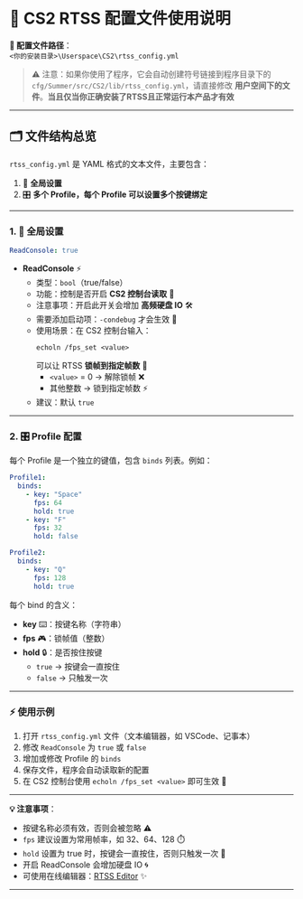  # 🌌 CS2 RTSS 配置文件使用说明
 
 **📂 配置文件路径**：  
 `<你的安装目录>\Userspace\CS2\rtss_config.yml`
 
 > ⚠️ 注意：如果你使用了程序，它会自动创建符号链接到程序目录下的 `cfg/Summer/src/CS2/lib/rtss_config.yml`，请直接修改 **用户空间下的文件**。**当且仅当你正确安装了RTSS且正常运行本产品才有效**
 
 ---
 
 ## 🗂 文件结构总览
 
 `rtss_config.yml` 是 YAML 格式的文本文件，主要包含：
 
 1. 🔧 **全局设置**  
 2. 🎛 **多个 Profile，每个 Profile 可以设置多个按键绑定**
 
 ---
 
 ### 1. 🔧 全局设置
 
 ```yaml
 ReadConsole: true
 ```
 
 - **ReadConsole** ⚡
   - 类型：`bool`（true/false）  
   - 功能：控制是否开启 **CS2 控制台读取** 👀  
   - 注意事项：开启此开关会增加 **高频硬盘 IO** 🛠️  
   - 需要添加启动项：`-condebug` 才会生效 🔑  
   - 使用场景：在 CS2 控制台输入：
     ```text
     echoln /fps_set <value>
     ```
     可以让 RTSS **锁帧到指定帧数** 🎯  
     - `<value>` = 0 → 解除锁帧 ❌  
     - 其他整数 → 锁到指定帧数 ⚡
   - 建议：默认 `true`
 
 ---
 
 ### 2. 🎛 Profile 配置
 
 每个 Profile 是一个独立的键值，包含 `binds` 列表。例如：
 
 ```yaml
 Profile1:
   binds:
     - key: "Space"
       fps: 64
       hold: true
     - key: "F"
       fps: 32
       hold: false
 
 Profile2:
   binds:
     - key: "Q"
       fps: 128
       hold: true
 ```
 
 每个 bind 的含义：
 - **key** ⌨️：按键名称（字符串）  
 - **fps** 🎮：锁帧值（整数）  
 - **hold** 🔒：是否按住按键  
   - `true` → 按键会一直按住  
   - `false` → 只触发一次  
 
 ---
 
 ### ⚡ 使用示例
 
 1. 打开 `rtss_config.yml` 文件（文本编辑器，如 VSCode、记事本）  
 2. 修改 `ReadConsole` 为 `true` 或 `false`  
 3. 增加或修改 Profile 的 `binds`  
 4. 保存文件，程序会自动读取新的配置  
 5. 在 CS2 控制台使用 `echoln /fps_set <value>` 即可生效 🎉
 
 ---
 
 **💡 注意事项**：
 - 按键名称必须有效，否则会被忽略 ⚠️  
 - `fps` 建议设置为常用帧率，如 32、64、128 ⏱️  
 - `hold` 设置为 true 时，按键会一直按住，否则只触发一次 🔄  
 - 开启 ReadConsole 会增加硬盘 IO 🌀  
 - 可使用在线编辑器：[RTSS Editor](https:tomh500.github.io/Square/RTSS_Editor.html) ✨
 
 ---
 
